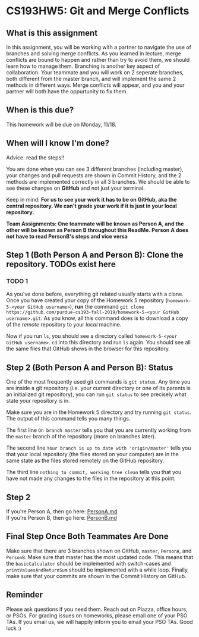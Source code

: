 # CS193HW5: Git and Merge Conflicts
 
## What is this assignment
In this assignment, you will be working with a partner to navigate the use of branches and solving merge conflicts. As you learned in lecture, merge conflicts are bound to happen and rather than try to avoid them, we should learn how to manage them. Branching is another key aspect of collaboration. Your teammate and you will work on 2 seperate branches, both different from the master branch, and will implement the same 2 methods in different ways. Merge conflicts will appear, and you and your partner will both have the oppurtunity to fix them. 
 
## When is this due?
This homework will be due on Monday, 11/18.
 
## When will I know I'm done?
Advice: read the steps!!
 
You are done when you can see 3 different branches (including master), your changes and pull requests are shown in Commit History, and the 2 methods are implemented correctly in all 3 branches. We should be able to see these changes on **GitHub** and not just your terminal.
 
Keep in mind: **For us to see your work it has to be on GitHub, aka the central repository. We can't grade your work if it is just in your local repository.**

**Team Assignments: One teammate will be known as Person A, and the other will be known as Person B throughout this ReadMe. Person A does not have to read PersonB's steps and vice versa**
 
## Step 1 (Both Person A and Person B): Clone the repository. TODOs exist here
### TODO 1 
As you've done before, everything git related usually starts with a clone. Once you have created your copy of the Homework 5 repository (`homework-5-<your GitHub username>`), **run** the command `git clone https://github.com/purdue-cs193-fall-2019/homework-5-<your GitHub username>.git`. As you know, all this command does is to download a copy of the *remote* repository to your *local* machine. 
 
Now if you run `ls`, you should see a directory called `homework-5-<your GitHub username>`. `cd` into this directory and run `ls` again. You should see all the same files that GitHub shows in the browser for this repository. 
 
## Step 2 (Both Person A and Person B): Status
One of the most frequently used git commands is `git status`. Any time you are inside a git repository (i.e. your current directory or one of its parents is an initialized git repository), you can run `git status` to see precisely what state your repository is in. 
 
Make sure you are in the Homework 5 directory and try running `git status`. The output of this command tells you many things. 
 
The first line `On branch master` tells you that you are currently working from the `master` branch of the repository (more on branches later).
 
The second line `Your branch is up to date with 'origin/master'` tells you that your local repository (the files stored on your computer) are in the same state as the files stored remotely on the GitHub repository.
 
The third line `nothing to commit, working tree clean` tells you that you have not made any changes to the files in the repository at this point.

## Step 2
If you're Person A, then go here: [PersonA.md](PersonA.md)  
If you're Person B, then go here: [PersonB.md](PersonB.md)  
 
## Final Step Once Both Teammates Are Done
Make sure that there are 3 branches shown on GitHub, `master`, `PersonA`, and `PersonB`. Make sure that master has the most updated code. This means that the `basicCalculator` should be implemented with switch-cases and `printValuesAndReturnSum` should be implemented with a while loop. Finally, make sure that your commits are shown in the Commit History on GitHub. 
 
## Reminder
Please ask questions if you need them.  Reach out on Piazza, office hours, or PSOs. For grading issues on homeworks, please email one of your PSO TAs. If you email us, we will happily inform you to email your PSO TAs. Good luck :)
